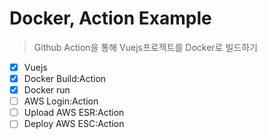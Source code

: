 # Docker, Action Example

> Github Action을 통해 Vuejs프로젝트를 Docker로 빌드하기

- [x] Vuejs
- [x] Docker Build:Action
- [x] Docker run
- [ ] AWS Login:Action
- [ ] Upload AWS ESR:Action
- [ ] Deploy AWS ESC:Action
